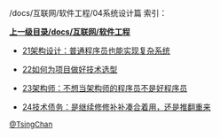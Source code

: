 /docs/互联网/软件工程/04系统设计篇 索引：


**[上一级目录/docs/互联网/软件工程](/docs/互联网/软件工程/index.md)**

- [21架构设计：普通程序员也能实现复杂系统](/docs/互联网/软件工程/04系统设计篇/21架构设计：普通程序员也能实现复杂系统.md)

- [22如何为项目做好技术选型](/docs/互联网/软件工程/04系统设计篇/22如何为项目做好技术选型.md)

- [23架构师：不想当架构师的程序员不是好程序员](/docs/互联网/软件工程/04系统设计篇/23架构师：不想当架构师的程序员不是好程序员.md)

- [24技术债务：是继续修修补补凑合着用，还是推翻重来](/docs/互联网/软件工程/04系统设计篇/24技术债务：是继续修修补补凑合着用，还是推翻重来.md)


<font size=2 color='grey'> [@TsingChan](http://www.9ong.com/) </font>